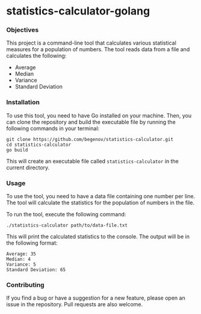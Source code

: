 # statistics-calculator-golang

### Objectives

This project is a command-line tool that calculates various statistical measures for a population of numbers. The tool reads data from a file and calculates the following:

 -   Average
 -   Median
 -   Variance
 -   Standard Deviation


 ### Installation

 To use this tool, you need to have Go installed on your machine. Then, you can clone the repository and build the executable file by running the following commands in your terminal:

```
git clone https://github.com/begenov/statistics-calculator.git
cd statistics-calculator
go build
```

This will create an executable file called `statistics-calculator` in the current directory.

### Usage

To use the tool, you need to have a data file containing one number per line. The tool will calculate the statistics for the population of numbers in the file.

To run the tool, execute the following command:

```
./statistics-calculator path/to/data-file.txt
```

This will print the calculated statistics to the console. The output will be in the following format:

```
Average: 35
Median: 4
Variance: 5
Standard Deviation: 65
```

### Contributing

If you find a bug or have a suggestion for a new feature, please open an issue in the repository. Pull requests are also welcome.
